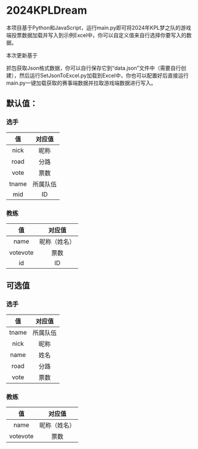 # 2024KPLDream

本项目基于Python和JavaScript，运行main.py即可将2024年KPL梦之队的游戏端投票数据加载并写入到示例Excel中，你可以自定义值来自行选择你要写入的数据。

本次更新基于

[Fillder]: https://www.telerik.com/download/fiddler	"Fillder"

抓包获取Json格式数据，你可以自行保存它到“data.json”文件中（需要自行创建），然后运行SetJsonToExcel.py加载到Excel中，你也可以配置好后直接运行main.py一键加载获取的赛事端数据并拉取游戏端数据进行写入。

## 默认值：

### 选手

|  值   |  对应值  |
| :---: | :------: |
| nick  |   昵称   |
| road  |   分路   |
| vote  |   票数   |
| tname | 所属队伍 |
|  mid  |    ID    |

### 教练

|    值    |    对应值    |
| :------: | :----------: |
|   name   | 昵称（姓名） |
| votevote |     票数     |
|    id    |      ID      |

## 可选值

### 选手

|  值   |  对应值  |
| :---: | :------: |
| tname | 所属队伍 |
| nick  |   昵称   |
| name  |   姓名   |
| road  |   分路   |
| vote  |   票数   |

### 教练

|    值    |    对应值    |
| :------: | :----------: |
|   name   | 昵称（姓名） |
| votevote |     票数     |

